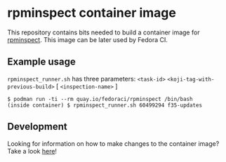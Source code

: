# rpminspect container image

This repository contains bits needed to build a container image for [rpminspect](https://github.com/rpminspect/rpminspect). This image can be later used by Fedora CI.


## Example usage

`rpminspect_runner.sh` has three parameters: `<task-id>` `<koji-tag-with-previous-build>` [ `<inspection-name>` ]

```shell
$ podman run -ti --rm quay.io/fedoraci/rpminspect /bin/bash
(inside container) $ rpminspect_runner.sh 60499294 f35-updates
```

## Development

Looking for information on how to make changes to the container image? Take a look [here](./docs/development.md)!
